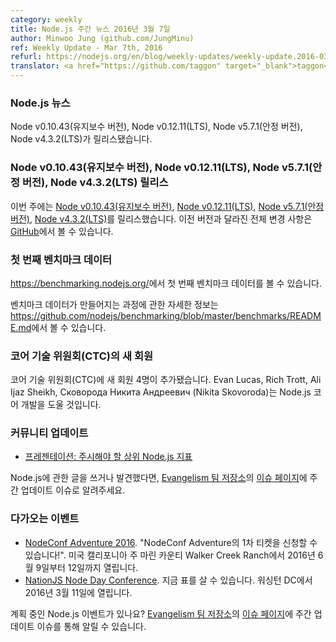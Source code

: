 ```yaml
---
category: weekly
title: Node.js 주간 뉴스 2016년 3월 7일
author: Minwoo Jung (github.com/JungMinu)
ref: Weekly Update - Mar 7th, 2016
refurl: https://nodejs.org/en/blog/weekly-updates/weekly-update.2016-03-07/
translator: <a href="https://github.com/taggon" target="_blank">taggon</a>
---
```


<!--
### Node.js News
Node v0.10.43 (Maintenance), Node v0.12.11 (LTS), Node v5.7.1 (Stable) and Node v4.3.2 (LTS) are released.
-->

### Node.js 뉴스
Node v0.10.43(유지보수 버전), Node v0.12.11(LTS), Node v5.7.1(안정 버전), Node v4.3.2(LTS)가 릴리스됐습니다.

<!--
### Node v0.10.43 (Maintenance), Node v0.12.11 (LTS), Node v5.7.1 (Stable) and Node v4.3.2 (LTS) Releases

We have four releases: [Node v0.10.43 (Maintenance)](https://nodejs.org/en/blog/release/v0.10.43/), [Node v0.12.11 (LTS)](https://nodejs.org/en/blog/release/v0.12.11/), [Node v5.7.1 (Stable)](https://nodejs.org/en/blog/release/v5.7.1/) and [Node v4.3.2 (LTS)](https://nodejs.org/en/blog/release/v4.3.2/). Complete changelog from previous releases can be found [on GitHub](https://github.com/nodejs/node/blob/master/CHANGELOG.md).
-->

### Node v0.10.43(유지보수 버전), Node v0.12.11(LTS), Node v5.7.1(안정 버전), Node v4.3.2(LTS) 릴리스

이번 주에는 [Node v0.10.43(유지보수 버전)](https://nodejs.org/en/blog/release/v0.10.43/), [Node v0.12.11(LTS)](https://nodejs.org/en/blog/release/v0.12.11/), [Node v5.7.1(안정 버전)](https://nodejs.org/en/blog/release/v5.7.1/), [Node v4.3.2(LTS)](https://nodejs.org/en/blog/release/v4.3.2/)를 릴리스했습니다. 이전 버전과 달라진 전체 변경 사항은 [GitHub](https://github.com/nodejs/node/blob/master/CHANGELOG.md)에서 볼 수 있습니다.

<!--
### Initial benchmark data

Initial benchmark data is now available here: https://benchmarking.nodejs.org/.

For more information on the process of how these are generated check out: https://github.com/nodejs/benchmarking/blob/master/benchmarks/README.md

-->

### 첫 번째 벤치마크 데이터

<https://benchmarking.nodejs.org/>에서 첫 번째 벤치마크 데이터를 볼 수 있습니다.

벤치마크 데이터가 만들어지는 과정에 관한 자세한 정보는 <https://github.com/nodejs/benchmarking/blob/master/benchmarks/README.md>에서 볼 수 있습니다.

<!--
### New Core Technical Committee (CTC) members

The Core Technical Committee (CTC) added four new members to help guide Node.js core development: Evan Lucas, Rich Trott, Ali Ijaz Sheikh and Сковорода Никита Андреевич (Nikita Skovoroda).
-->

### 코어 기술 위원회(CTC)의 새 회원

코어 기술 위원회(CTC)에 새 회원 4명이 추가됐습니다. Evan Lucas, Rich Trott, Ali Ijaz Sheikh, Сковорода Никита Андреевич (Nikita Skovoroda)는 Node.js 코어 개발을 도울 것입니다.

<!--
### Community Updates

* [Presentation: Top Node.js Metrics to Watch](http://blog.sematext.com/2016/02/26/top-node-js-metrics-to-watch/)

If you have spotted or written something about Node.js, do come over to our [Evangelism team repo](https://github.com/nodejs/evangelism) and suggest it on the [Issues page](https://github.com/nodejs/evangelism/issues), specifically the Weekly Updates issue.
-->

### 커뮤니티 업데이트

* [프레젠테이션: 주시해야 할 상위 Node.js 지표](http://blog.sematext.com/2016/02/26/top-node-js-metrics-to-watch/)

Node.js에 관한 글을 쓰거나 발견했다면, [Evangelism 팀 저장소](https://github.com/nodejs/evangelism)의 [이슈 페이지](https://github.com/nodejs/evangelism/issues)에 주간 업데이트 이슈로 알려주세요.

<!--
### Upcoming Events

* [NodeConf Adventure 2016](https://ti.to/nodeconf/adventure-2016), "First batch of NodeConf Adventure tickets are up!", June 9th–12th, 2016 - Walker Creek Ranch, Marin, CA, USA
* [NationJS Node Day Conference](http://nationjs.com/), TICKETS ARE AVAILABLE NOW, March 11, 2016 - Washington, DC

Have an event about Node.js coming up? You can put your events here through the [Evangelism team repo](https://github.com/nodejs/evangelism) and announce it in the [Issues page](https://github.com/nodejs/evangelism/issues), specifically the Weekly Updates issue.
-->

### 다가오는 이벤트

* [NodeConf Adventure 2016](https://ti.to/nodeconf/adventure-2016). "NodeConf Adventure의 1차 티켓을 신청할 수 있습니다!". 미국 캘리포니아 주 마린 카운티 Walker Creek Ranch에서 2016년 6월 9일부터 12일까지 열립니다.
* [NationJS Node Day Conference](http://nationjs.com/). 지금 표를 살 수 있습니다. 워싱턴 DC에서 2016년 3월 11일에 열립니다.

계획 중인 Node.js 이벤트가 있나요? [Evangelism 팀 저장소](https://github.com/nodejs/evangelism)의
[이슈 페이지](https://github.com/nodejs/evangelism/issues)에 주간 업데이트 이슈를 통해 알릴 수 있습니다.
